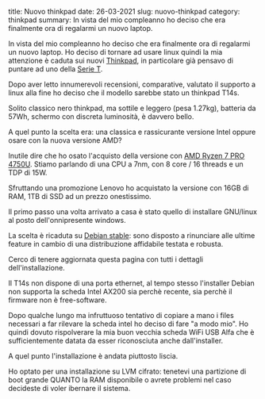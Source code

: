 title: Nuovo thinkpad
date: 26-03-2021
slug: nuovo-thinkpad
category: thinkpad
summary: In vista del mio compleanno ho deciso che era finalmente ora di regalarmi un nuovo laptop.

In vista del mio compleanno ho deciso che era finalmente ora di regalarmi un nuovo laptop.
Ho deciso di tornare ad usare linux quindi la mia attenzione è caduta sui nuovi <a href="https://www.lenovo.com/it/it/thinkpad">Thinkpad</a>,
in particolare già pensavo di puntare ad uno della <a href="https://www.lenovo.com/it/it/laptops/thinkpad/t-series/c/thinkpadt">Serie T</a>.

Dopo aver letto innumerevoli recensioni, comparative, valutato il supporto a linux alla fine ho deciso che il modello sarebbe stato un thinkpad T14s.

Solito classico nero thinkpad, ma sottile e leggero (pesa 1.27kg), batteria da 57Wh, schermo con discreta luminosità, è davvero bello.

A quel punto la scelta era: una classica e rassicurante versione Intel oppure osare con la nuova versione AMD?

Inutile dire che ho osato l'acquisto della versione con <a href="https://www.amd.com/en/products/apu/amd-ryzen-7-pro-4750u">AMD Ryzen 7 PRO 4750U</a>.
Stiamo parlando di una CPU a 7nm, con 8 core / 16 threads e un TDP di 15W.

Sfruttando una promozione Lenovo ho acquistato la versione con 16GB di RAM, 1TB di SSD ad un prezzo onestissimo.

Il primo passo una volta arrivato a casa è stato quello di installare GNU/linux al posto dell'onnipresente windows.

La scelta è ricaduta su <a href="https://www.debian.org/">Debian stable</a>: sono disposto a rinunciare alle ultime feature in cambio di una distribuzione affidabile testata e robusta.

Cerco di tenere aggiornata questa pagina con tutti i dettagli dell'installazione.

Il T14s non dispone di una porta ethernet, al tempo stesso l'installer Debian non supporta la scheda Intel AX200 sia perchè recente, sia perchè il firmware non è free-software.

Dopo qualche lungo ma infruttuoso tentativo di copiare a mano i files necessari a far rilevare la scheda intel ho deciso di fare "a modo mio".
Ho quindi dovuto rispolverare la mia buon vecchia scheda WiFi USB Alfa che è sufficientemente datata da esser riconosciuta anche dall'installer.

A quel punto l'installazione è andata piuttosto liscia.

Ho optato per una installazione su LVM cifrato: tenetevi una partizione di boot grande QUANTO la RAM disponibile o avrete problemi nel caso decideste di voler ibernare
il sistema.
